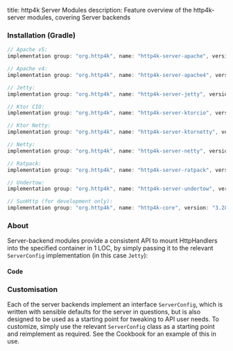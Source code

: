 title: http4k Server Modules
description: Feature overview of the http4k-server modules, covering Server backends

### Installation (Gradle)

```groovy
// Apache v5: 
implementation group: "org.http4k", name: "http4k-server-apache", version: "3.283.1"

// Apache v4: 
implementation group: "org.http4k", name: "http4k-server-apache4", version: "3.283.1"

// Jetty: 
implementation group: "org.http4k", name: "http4k-server-jetty", version: "3.283.1"

// Ktor CIO: 
implementation group: "org.http4k", name: "http4k-server-ktorcio", version: "3.283.1"

// Ktor Netty: 
implementation group: "org.http4k", name: "http4k-server-ktornetty", version: "3.283.1"

// Netty: 
implementation group: "org.http4k", name: "http4k-server-netty", version: "3.283.1"

// Ratpack: 
implementation group: "org.http4k", name: "http4k-server-ratpack", version: "3.283.1"

// Undertow: 
implementation group: "org.http4k", name: "http4k-server-undertow", version: "3.283.1"

// SunHttp (for development only): 
implementation group: "org.http4k", name: "http4k-core", version: "3.283.1"
```

### About
Server-backend modules provide a consistent API to mount HttpHandlers into the specified container in 1 LOC, by 
simply passing it to the relevant `ServerConfig` implementation (in this case `Jetty`):

#### Code [<img class="octocat"/>](https://github.com/http4k/http4k/blob/master/src/docs/guide/modules/servers/example_http.kt)

<script src="https://gist-it.appspot.com/https://github.com/http4k/http4k/blob/master/src/docs/guide/modules/servers/example_http.kt"></script>

### Customisation
Each of the server backends implement an interface `ServerConfig`, which is written with sensible defaults for the server in questions, 
but is also designed to be used as a starting point for tweaking to API user needs. To customize, simply use the relevant `ServerConfig` 
class as a starting point and reimplement as required. See the Cookbook for an example of this in use.
